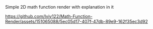 Simple 2D math function render with explanation in it

https://github.com/Iviv122/Math-Function-Render/assets/151065088/5ec05d17-407f-47db-89e9-162f35ec3d92

